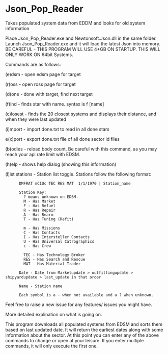 # Json_Pop_Reader
Takes populated system data from EDDM and looks for old system information

Place Json_Pop_Reader.exe and Newtonsoft.Json.dll in the same folder. Launch Json_Pop_Reader.exe and it will load the latest Json into memory. BE CAREFUL - THIS PROGRAM WILL USE 4+GB ON STARTUP. THIS WILL ONLY WORK ON 64bit Systems.

Commands are as follows:

  (e)dsm - open edsm page for target

  (r)oss - open ross page for target

  (d)one - done with target, find next target

  (f)ind - finds star with name. syntax is f [name]

  (c)losest - finds the 20 closest systems and displays their distance, and when they were last updated

  (i)mport - import done.txt to read in all done stars

  e(x)port - export done.txt file of all done sector id files
  
  (b)odies - reload body count. Be careful with this command, as you may reach your api rate limit with EDSM.
  
  (h)elp - shows help dialog (showing this information)
  
  (l)ist stations - Station list toggle. Stations follow the following format:
          
          DMFRAT mCIUc TEC RES MAT  1/1/1970 | Station_name

          Station Key:
            ? means unknown on EDSM.
            M - Has Market
            F - Has Refuel
            R - Has Repair
            A - Has Rearm
            T - Has Tuning (Refit)

            m - Has Missions
            C - Has Contacts
            I - Has Intersteller Contacts
            U - Has Universal Catrographics
            c - Has Crew

            TEC - Has Technology Broker
            RES - Has Search and Rescue
            MAT - Has Material Trader
            
          Date - Date from Marketupdate > outfittingupdate > shipyardupdate > last_update in that order

          Name - Station name
          
          Each symbol is a - when not available and a ? when unknown.

Feel free to raise a new issue for any features/ issues you might have.

More detailed explination on what is going on.

This program downloads all populated systems from EDSM and sorts them based on last updated date. It will return the earliest dates along with some information about the sector. At this point you can enter any of the above commands to change or open at your leisure. If you enter multiple commands, it will only execute the first one.
